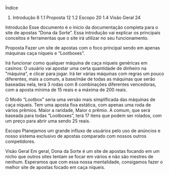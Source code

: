 Índice
1.	Introdução	8
1.1	Proposta	12
1.2	Escopo	20
1.4	Visão Geral 24	


Introducão
Esse documento é o início da documentação completa para o site de apostas “Dona da Sorte”. Essa introdução vai explicar os principais conceitos e ferramentas que o site irá utilizar no seu funcionamento.


Proposta
Fazer um site de apostas com o foco principal sendo em apenas máquinas caça níqueis e “Lootboxes”.

Irá funcionar como qualquer máquina de caça níqueis genéricas em casinos: O usuário vai apostar uma certa quantidade de dinheiro na "máquina", e clicar para jogar. Irá ter várias máquinas com regras um pouco diferentes, mais a comum, a base/mãe de todas as máquinas que serão baseadas nela, terá 3 rodas com 8 combinações diferentes vencedoras, com a aposta mínima de 15 reais e a máxima de 200 reais.

O Modo “Lootbox” seria uma versão mais simplificada das máquinas de caça níqueis. Tem uma aposta fixa estática, com apenas uma roda de vários prêmios. Maior a raridade, Maior o prêmio. A comum, que será baseada para todas “Lootboxes”, terá 17 itens que podem ser rolados, com um preço para abrir uma sendo 25 reais.


Escopo
Planejamos um grande influxo de usuários pelo uso de anúncios e nosso sistema exclusivo de apostas comparado com nossos outros competidores.


Visão Geral
Em geral, Dona da Sorte é um site de apostas focando em um nicho que outros sites tentam se focar em vários e não são mestres de nenhum. Esperamos que com essa nossa mentalidade, consigamos fazer o melhor site de apostas focado em caça níqueis.
